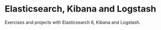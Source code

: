 # Elasticsearch, Kibana and Logstash
Exercises and projects with Elasticsearch 6, Kibana and Logstash.
